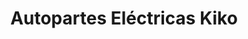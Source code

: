 ---
title: "Autopartes Eléctricas Kiko"
url: /villa-de-alvarez/autopartes-electricas-kiko/
shop: Autoteile
---
